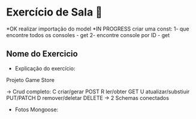 # Exercício de Sala 🏫  

*OK realizar importação do model
*IN PROGRESS criar uma const:
 1- que encontre todos os consoles - get
 2- encontre console por ID - get

## Nome do Exercicio

- Explicação do exercício: 

Projeto Game Store

->  Crud completo:
C	criar/gerar	POST
R	ler/obter	GET
U	atualizar/substiuir	PUT/PATCH
D	remover/deletar	DELETE
-> 2 Schemas conectados

- Fotos Mongoose:


